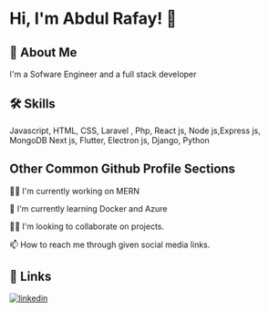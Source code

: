 # Hi, I'm Abdul Rafay! 👋


## 🚀 About Me
I'm a Sofware Engineer and a full stack developer


## 🛠 Skills
Javascript, HTML, CSS, Laravel , Php, React js, Node js,Express js, MongoDB Next js, Flutter, Electron js, Django, Python


## Other Common Github Profile Sections
👩‍💻 I'm currently working on MERN

🧠 I'm currently learning Docker and Azure

👯‍♀️ I'm looking to collaborate on projects.

📫 How to reach me through given social media links.


## 🔗 Links
[![linkedin](https://img.shields.io/badge/linkedin-0A66C2?style=for-the-badge&logo=linkedin&logoColor=white)](https://pk.linkedin.com/in/abdul-rafay-bb0b27214)
